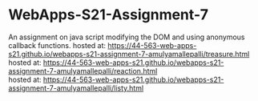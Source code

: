 # WebApps-S21-Assignment-7
An assignment on java script modifying the DOM and using anonymous callback functions.
hosted at: https://44-563-web-apps-s21.github.io/webapps-s21-assignment-7-amulyamallepalli/treasure.html<br>
hosted at: https://44-563-web-apps-s21.github.io/webapps-s21-assignment-7-amulyamallepalli/reaction.html<br>
hosted at: https://44-563-web-apps-s21.github.io/webapps-s21-assignment-7-amulyamallepalli/listy.html
